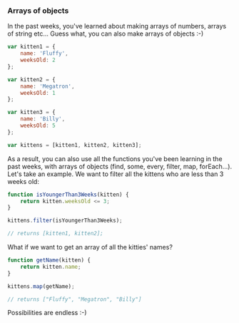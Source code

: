 ### Arrays of objects

In the past weeks, you've learned about making arrays of numbers, arrays of string etc... Guess what, you can also make arrays of objects :-)

```js
var kitten1 = {
    name: 'Fluffy',
    weeksOld: 2
};

var kitten2 = {
    name: 'Megatron',
    weeksOld: 1
};

var kitten3 = {
    name: 'Billy',
    weeksOld: 5
};

var kittens = [kitten1, kitten2, kitten3];
```

As a result, you can also use all the functions you've been learning in the past weeks, with arrays of objects (find, some, every, filter, map, forEach...). Let's take an example. We want to filter all the kittens who are less than 3 weeks old:

```js
function isYoungerThan3Weeks(kitten) {
    return kitten.weeksOld <= 3;
}

kittens.filter(isYoungerThan3Weeks);

// returns [kitten1, kitten2];
```

What if we want to get an array of all the kitties' names?

```js
function getName(kitten) {
    return kitten.name;
}

kittens.map(getName);

// returns ["Fluffy", "Megatron", "Billy"]
```

Possibilities are endless :-)